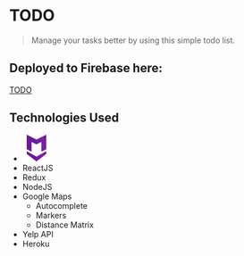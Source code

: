 # TODO
> Manage your tasks better by using this simple todo list.

## Deployed to Firebase here:
[TODO](https://todo-90790.firebaseapp.com/)



## Technologies Used
* ![alt text](https://github.com/adam-p/markdown-here/raw/master/src/common/images/icon48.png "Logo Title Text 1")
* ReactJS
* Redux
* NodeJS
* Google Maps
  * Autocomplete
  * Markers
  * Distance Matrix
* Yelp API
* Heroku
